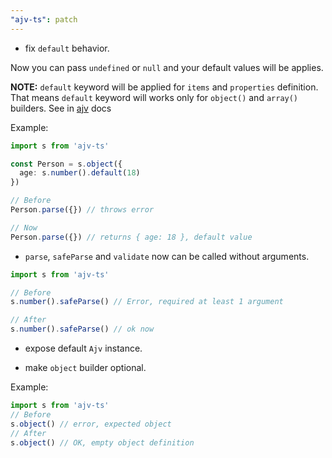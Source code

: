 ```yaml
---
"ajv-ts": patch
---
```


- fix `default` behavior.

Now you can pass `undefined` or `null` and your default values will be applies.

**NOTE:** `default` keyword will be applied for `items` and `properties` definition. That means `default` keyword will works only for `object()` and `array()` builders. See in [ajv](https://ajv.js.org/guide/modifying-data.html#assigning-defaults) docs

Example:

```ts
import s from 'ajv-ts'

const Person = s.object({
  age: s.number().default(18)
})

// Before
Person.parse({}) // throws error

// Now
Person.parse({}) // returns { age: 18 }, default value
```

- `parse`, `safeParse` and `validate` now can be called without arguments.

```ts
import s from 'ajv-ts'

// Before
s.number().safeParse() // Error, required at least 1 argument

// After
s.number().safeParse() // ok now
```

- expose default `Ajv` instance.

- make `object` builder optional.

Example:

```ts
import s from 'ajv-ts'
// Before
s.object() // error, expected object
// After
s.object() // OK, empty object definition
```
